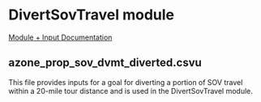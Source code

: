 # DivertSovTravel module

[Module + Input Documentation](https://github.com/VisionEval/VisionEval-Docs/blob/master/tutorials/verspm/Modules_and_Outputs.md/#divertsovtravel)


## azone_prop_sov_dvmt_diverted.csvu

This file provides inputs for a goal for diverting a portion of SOV travel within a 20-mile tour distance and is used in the DivertSovTravel module.